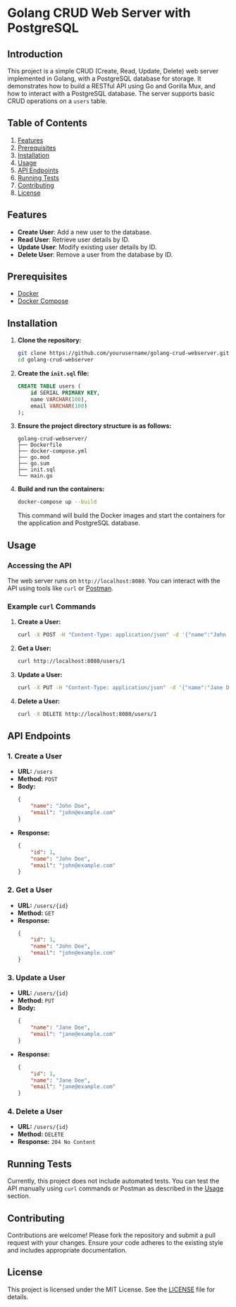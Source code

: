 # Golang CRUD Web Server with PostgreSQL

## Introduction

This project is a simple CRUD (Create, Read, Update, Delete) web server implemented in Golang, with a PostgreSQL database for storage. It demonstrates how to build a RESTful API using Go and Gorilla Mux, and how to interact with a PostgreSQL database. The server supports basic CRUD operations on a `users` table.

## Table of Contents

1. [Features](#features)
2. [Prerequisites](#prerequisites)
3. [Installation](#installation)
4. [Usage](#usage)
5. [API Endpoints](#api-endpoints)
6. [Running Tests](#running-tests)
7. [Contributing](#contributing)
8. [License](#license)

## Features

- **Create User**: Add a new user to the database.
- **Read User**: Retrieve user details by ID.
- **Update User**: Modify existing user details by ID.
- **Delete User**: Remove a user from the database by ID.

## Prerequisites

- [Docker](https://www.docker.com/get-started)
- [Docker Compose](https://docs.docker.com/compose/install/)

## Installation

1. **Clone the repository:**

    ```sh
    git clone https://github.com/yourusername/golang-crud-webserver.git
    cd golang-crud-webserver
    ```

2. **Create the `init.sql` file:**

    ```sql
    CREATE TABLE users (
        id SERIAL PRIMARY KEY,
        name VARCHAR(100),
        email VARCHAR(100)
    );
    ```

3. **Ensure the project directory structure is as follows:**

    ```
    golang-crud-webserver/
    ├── Dockerfile
    ├── docker-compose.yml
    ├── go.mod
    ├── go.sum
    ├── init.sql
    └── main.go
    ```

4. **Build and run the containers:**

    ```sh
    docker-compose up --build
    ```

    This command will build the Docker images and start the containers for the application and PostgreSQL database.

## Usage

### Accessing the API

The web server runs on `http://localhost:8080`. You can interact with the API using tools like `curl` or [Postman](https://www.postman.com/).

### Example `curl` Commands

1. **Create a User:**

    ```sh
    curl -X POST -H "Content-Type: application/json" -d '{"name":"John Doe", "email":"john@example.com"}' http://localhost:8080/users
    ```

2. **Get a User:**

    ```sh
    curl http://localhost:8080/users/1
    ```

3. **Update a User:**

    ```sh
    curl -X PUT -H "Content-Type: application/json" -d '{"name":"Jane Doe", "email":"jane@example.com"}' http://localhost:8080/users/1
    ```

4. **Delete a User:**

    ```sh
    curl -X DELETE http://localhost:8080/users/1
    ```

## API Endpoints

### 1. Create a User

- **URL:** `/users`
- **Method:** `POST`
- **Body:**
    ```json
    {
        "name": "John Doe",
        "email": "john@example.com"
    }
    ```
- **Response:**
    ```json
    {
        "id": 1,
        "name": "John Doe",
        "email": "john@example.com"
    }
    ```

### 2. Get a User

- **URL:** `/users/{id}`
- **Method:** `GET`
- **Response:**
    ```json
    {
        "id": 1,
        "name": "John Doe",
        "email": "john@example.com"
    }
    ```

### 3. Update a User

- **URL:** `/users/{id}`
- **Method:** `PUT`
- **Body:**
    ```json
    {
        "name": "Jane Doe",
        "email": "jane@example.com"
    }
    ```
- **Response:**
    ```json
    {
        "id": 1,
        "name": "Jane Doe",
        "email": "jane@example.com"
    }
    ```

### 4. Delete a User

- **URL:** `/users/{id}`
- **Method:** `DELETE`
- **Response:** `204 No Content`

## Running Tests

Currently, this project does not include automated tests. You can test the API manually using `curl` commands or Postman as described in the [Usage](#usage) section.

## Contributing

Contributions are welcome! Please fork the repository and submit a pull request with your changes. Ensure your code adheres to the existing style and includes appropriate documentation.

## License

This project is licensed under the MIT License. See the [LICENSE](LICENSE) file for details.
